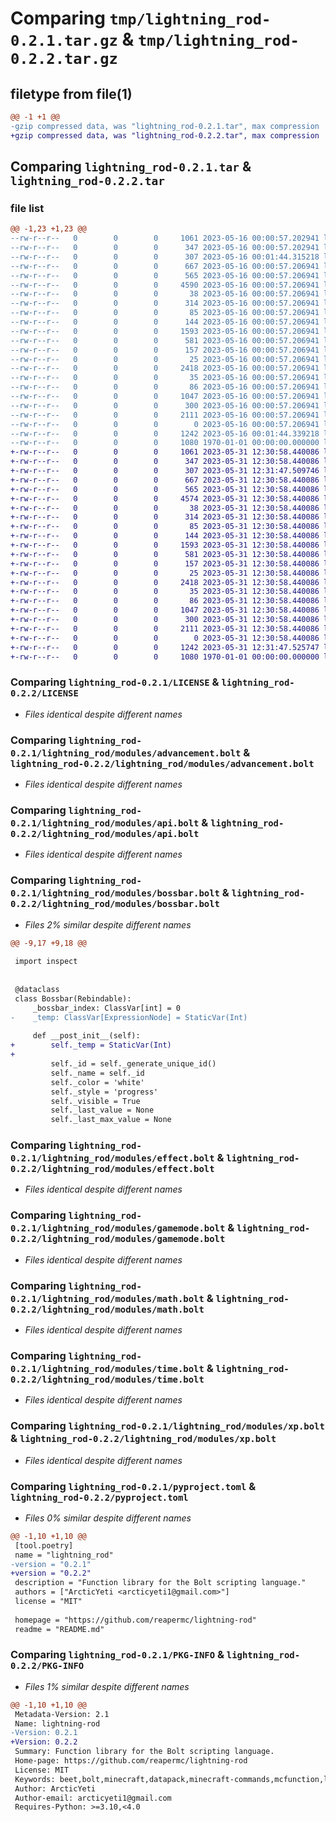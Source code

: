 # Comparing `tmp/lightning_rod-0.2.1.tar.gz` & `tmp/lightning_rod-0.2.2.tar.gz`

## filetype from file(1)

```diff
@@ -1 +1 @@
-gzip compressed data, was "lightning_rod-0.2.1.tar", max compression
+gzip compressed data, was "lightning_rod-0.2.2.tar", max compression
```

## Comparing `lightning_rod-0.2.1.tar` & `lightning_rod-0.2.2.tar`

### file list

```diff
@@ -1,23 +1,23 @@
--rw-r--r--   0        0        0     1061 2023-05-16 00:00:57.202941 lightning_rod-0.2.1/LICENSE
--rw-r--r--   0        0        0      347 2023-05-16 00:00:57.202941 lightning_rod-0.2.1/README.md
--rw-r--r--   0        0        0      307 2023-05-16 00:01:44.315218 lightning_rod-0.2.1/lightning_rod/__init__.py
--rw-r--r--   0        0        0      667 2023-05-16 00:00:57.206941 lightning_rod-0.2.1/lightning_rod/modules/advancement.bolt
--rw-r--r--   0        0        0      565 2023-05-16 00:00:57.206941 lightning_rod-0.2.1/lightning_rod/modules/api.bolt
--rw-r--r--   0        0        0     4590 2023-05-16 00:00:57.206941 lightning_rod-0.2.1/lightning_rod/modules/bossbar.bolt
--rw-r--r--   0        0        0       38 2023-05-16 00:00:57.206941 lightning_rod-0.2.1/lightning_rod/modules/cancel_momentum.bolt
--rw-r--r--   0        0        0      314 2023-05-16 00:00:57.206941 lightning_rod-0.2.1/lightning_rod/modules/clear.bolt
--rw-r--r--   0        0        0       85 2023-05-16 00:00:57.206941 lightning_rod-0.2.1/lightning_rod/modules/comment.bolt
--rw-r--r--   0        0        0      144 2023-05-16 00:00:57.206941 lightning_rod-0.2.1/lightning_rod/modules/config.bolt
--rw-r--r--   0        0        0     1593 2023-05-16 00:00:57.206941 lightning_rod-0.2.1/lightning_rod/modules/effect.bolt
--rw-r--r--   0        0        0      581 2023-05-16 00:00:57.206941 lightning_rod-0.2.1/lightning_rod/modules/gamemode.bolt
--rw-r--r--   0        0        0      157 2023-05-16 00:00:57.206941 lightning_rod-0.2.1/lightning_rod/modules/give.bolt
--rw-r--r--   0        0        0       25 2023-05-16 00:00:57.206941 lightning_rod-0.2.1/lightning_rod/modules/kill.bolt
--rw-r--r--   0        0        0     2418 2023-05-16 00:00:57.206941 lightning_rod-0.2.1/lightning_rod/modules/math.bolt
--rw-r--r--   0        0        0       35 2023-05-16 00:00:57.206941 lightning_rod-0.2.1/lightning_rod/modules/raw_cmd.bolt
--rw-r--r--   0        0        0       86 2023-05-16 00:00:57.206941 lightning_rod-0.2.1/lightning_rod/modules/tag.bolt
--rw-r--r--   0        0        0     1047 2023-05-16 00:00:57.206941 lightning_rod-0.2.1/lightning_rod/modules/time.bolt
--rw-r--r--   0        0        0      300 2023-05-16 00:00:57.206941 lightning_rod-0.2.1/lightning_rod/modules/utils.bolt
--rw-r--r--   0        0        0     2111 2023-05-16 00:00:57.206941 lightning_rod-0.2.1/lightning_rod/modules/xp.bolt
--rw-r--r--   0        0        0        0 2023-05-16 00:00:57.206941 lightning_rod-0.2.1/lightning_rod/py.typed
--rw-r--r--   0        0        0     1242 2023-05-16 00:01:44.339218 lightning_rod-0.2.1/pyproject.toml
--rw-r--r--   0        0        0     1080 1970-01-01 00:00:00.000000 lightning_rod-0.2.1/PKG-INFO
+-rw-r--r--   0        0        0     1061 2023-05-31 12:30:58.440086 lightning_rod-0.2.2/LICENSE
+-rw-r--r--   0        0        0      347 2023-05-31 12:30:58.440086 lightning_rod-0.2.2/README.md
+-rw-r--r--   0        0        0      307 2023-05-31 12:31:47.509746 lightning_rod-0.2.2/lightning_rod/__init__.py
+-rw-r--r--   0        0        0      667 2023-05-31 12:30:58.440086 lightning_rod-0.2.2/lightning_rod/modules/advancement.bolt
+-rw-r--r--   0        0        0      565 2023-05-31 12:30:58.440086 lightning_rod-0.2.2/lightning_rod/modules/api.bolt
+-rw-r--r--   0        0        0     4574 2023-05-31 12:30:58.440086 lightning_rod-0.2.2/lightning_rod/modules/bossbar.bolt
+-rw-r--r--   0        0        0       38 2023-05-31 12:30:58.440086 lightning_rod-0.2.2/lightning_rod/modules/cancel_momentum.bolt
+-rw-r--r--   0        0        0      314 2023-05-31 12:30:58.440086 lightning_rod-0.2.2/lightning_rod/modules/clear.bolt
+-rw-r--r--   0        0        0       85 2023-05-31 12:30:58.440086 lightning_rod-0.2.2/lightning_rod/modules/comment.bolt
+-rw-r--r--   0        0        0      144 2023-05-31 12:30:58.440086 lightning_rod-0.2.2/lightning_rod/modules/config.bolt
+-rw-r--r--   0        0        0     1593 2023-05-31 12:30:58.440086 lightning_rod-0.2.2/lightning_rod/modules/effect.bolt
+-rw-r--r--   0        0        0      581 2023-05-31 12:30:58.440086 lightning_rod-0.2.2/lightning_rod/modules/gamemode.bolt
+-rw-r--r--   0        0        0      157 2023-05-31 12:30:58.440086 lightning_rod-0.2.2/lightning_rod/modules/give.bolt
+-rw-r--r--   0        0        0       25 2023-05-31 12:30:58.440086 lightning_rod-0.2.2/lightning_rod/modules/kill.bolt
+-rw-r--r--   0        0        0     2418 2023-05-31 12:30:58.440086 lightning_rod-0.2.2/lightning_rod/modules/math.bolt
+-rw-r--r--   0        0        0       35 2023-05-31 12:30:58.440086 lightning_rod-0.2.2/lightning_rod/modules/raw_cmd.bolt
+-rw-r--r--   0        0        0       86 2023-05-31 12:30:58.440086 lightning_rod-0.2.2/lightning_rod/modules/tag.bolt
+-rw-r--r--   0        0        0     1047 2023-05-31 12:30:58.440086 lightning_rod-0.2.2/lightning_rod/modules/time.bolt
+-rw-r--r--   0        0        0      300 2023-05-31 12:30:58.440086 lightning_rod-0.2.2/lightning_rod/modules/utils.bolt
+-rw-r--r--   0        0        0     2111 2023-05-31 12:30:58.440086 lightning_rod-0.2.2/lightning_rod/modules/xp.bolt
+-rw-r--r--   0        0        0        0 2023-05-31 12:30:58.440086 lightning_rod-0.2.2/lightning_rod/py.typed
+-rw-r--r--   0        0        0     1242 2023-05-31 12:31:47.525747 lightning_rod-0.2.2/pyproject.toml
+-rw-r--r--   0        0        0     1080 1970-01-01 00:00:00.000000 lightning_rod-0.2.2/PKG-INFO
```

### Comparing `lightning_rod-0.2.1/LICENSE` & `lightning_rod-0.2.2/LICENSE`

 * *Files identical despite different names*

### Comparing `lightning_rod-0.2.1/lightning_rod/modules/advancement.bolt` & `lightning_rod-0.2.2/lightning_rod/modules/advancement.bolt`

 * *Files identical despite different names*

### Comparing `lightning_rod-0.2.1/lightning_rod/modules/api.bolt` & `lightning_rod-0.2.2/lightning_rod/modules/api.bolt`

 * *Files identical despite different names*

### Comparing `lightning_rod-0.2.1/lightning_rod/modules/bossbar.bolt` & `lightning_rod-0.2.2/lightning_rod/modules/bossbar.bolt`

 * *Files 2% similar despite different names*

```diff
@@ -9,17 +9,18 @@
 
 import inspect
 
 
 @dataclass
 class Bossbar(Rebindable):
     _bossbar_index: ClassVar[int] = 0
-    _temp: ClassVar[ExpressionNode] = StaticVar(Int)
 
     def __post_init__(self):
+        self._temp = StaticVar(Int)
+
         self._id = self._generate_unique_id()
         self._name = self._id
         self._color = 'white'
         self._style = 'progress'
         self._visible = True
         self._last_value = None
         self._last_max_value = None
```

### Comparing `lightning_rod-0.2.1/lightning_rod/modules/effect.bolt` & `lightning_rod-0.2.2/lightning_rod/modules/effect.bolt`

 * *Files identical despite different names*

### Comparing `lightning_rod-0.2.1/lightning_rod/modules/gamemode.bolt` & `lightning_rod-0.2.2/lightning_rod/modules/gamemode.bolt`

 * *Files identical despite different names*

### Comparing `lightning_rod-0.2.1/lightning_rod/modules/math.bolt` & `lightning_rod-0.2.2/lightning_rod/modules/math.bolt`

 * *Files identical despite different names*

### Comparing `lightning_rod-0.2.1/lightning_rod/modules/time.bolt` & `lightning_rod-0.2.2/lightning_rod/modules/time.bolt`

 * *Files identical despite different names*

### Comparing `lightning_rod-0.2.1/lightning_rod/modules/xp.bolt` & `lightning_rod-0.2.2/lightning_rod/modules/xp.bolt`

 * *Files identical despite different names*

### Comparing `lightning_rod-0.2.1/pyproject.toml` & `lightning_rod-0.2.2/pyproject.toml`

 * *Files 0% similar despite different names*

```diff
@@ -1,10 +1,10 @@
 [tool.poetry]
 name = "lightning_rod"
-version = "0.2.1"
+version = "0.2.2"
 description = "Function library for the Bolt scripting language."
 authors = ["ArcticYeti <arcticyeti1@gmail.com>"]
 license = "MIT"
 
 homepage = "https://github.com/reapermc/lightning-rod"
 readme = "README.md"
```

### Comparing `lightning_rod-0.2.1/PKG-INFO` & `lightning_rod-0.2.2/PKG-INFO`

 * *Files 1% similar despite different names*

```diff
@@ -1,10 +1,10 @@
 Metadata-Version: 2.1
 Name: lightning-rod
-Version: 0.2.1
+Version: 0.2.2
 Summary: Function library for the Bolt scripting language.
 Home-page: https://github.com/reapermc/lightning-rod
 License: MIT
 Keywords: beet,bolt,minecraft,datapack,minecraft-commands,mcfunction,library,reapermc
 Author: ArcticYeti
 Author-email: arcticyeti1@gmail.com
 Requires-Python: >=3.10,<4.0
```

